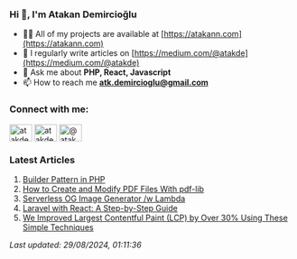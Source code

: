 ### Hi 👋, I'm Atakan Demircioğlu</h1>

- 👨‍💻 All of my projects are available at [https://atakann.com](https://atakann.com)
- 📝 I regularly write articles on [https://medium.com/@atakde](https://medium.com/@atakde)
- 💬 Ask me about **PHP, React, Javascript**
- 📫 How to reach me **atk.demircioglu@gmail.com**

<h3 align="left">Connect with me:</h3>
<p align="left">
<a href="https://codepen.io/atakde" target="blank"><img align="center" src="https://raw.githubusercontent.com/rahuldkjain/github-profile-readme-generator/master/src/images/icons/Social/codepen.svg" alt="atakde" height="30" width="40" /></a>
<a href="https://twitter.com/atakde" target="blank"><img align="center" src="https://raw.githubusercontent.com/rahuldkjain/github-profile-readme-generator/master/src/images/icons/Social/twitter.svg" alt="atakde" height="30" width="40" /></a>
<a href="https://medium.com/@atakde" target="blank"><img align="center" src="https://raw.githubusercontent.com/rahuldkjain/github-profile-readme-generator/master/src/images/icons/Social/medium.svg" alt="@atakde" height="30" width="40" /></a>
</p>

<!--MEDIUM-ARTICLES-START-->
<h3 align="left">Latest Articles</h3>

1. [Builder Pattern in PHP](https://blog.stackademic.com/builder-pattern-in-php-57249ba877fb)
2. [How to Create and Modify PDF Files With pdf-lib](https://atakde.medium.com/how-to-create-and-modify-pdf-files-with-pdf-lib-15787083ff2c)
3. [Serverless OG Image Generator /w Lambda](https://levelup.gitconnected.com/serverless-og-image-generator-w-lambda-6cf029fce42a)
4. [Laravel with React: A Step-by-Step Guide](https://blog.stackademic.com/laravel-with-react-a-step-by-step-guide-938441d17af2)
5. [We Improved Largest Contentful Paint (LCP) by Over 30% Using These Simple Techniques](https://tech.jotform.com/we-improved-largest-contentful-paint-lcp-by-over-30-using-these-simple-techniques-91e6884cb7ba)

_Last updated: 29/08/2024, 01:11:36_
<!--MEDIUM-ARTICLES-END-->
